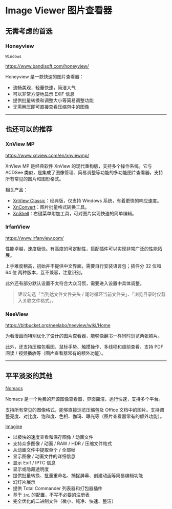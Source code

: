 # Image Viewer 图片查看器

## 无需考虑的首选

### Honeyview

`Windows`

https://www.bandisoft.com/honeyview/

Honeyview 是一款快速的图片查看器：

*   流畅美观，轻量快速，简洁大气
*   可以非常方便地显示 EXIF 信息
*   提供批量转换和调整大小等简易调整功能
*   无需解压即可直接查看压缩包中的图像

---

## 也还可以的推荐

### XnView MP

https://www.xnview.com/en/xnviewmp/

XnView MP 是经典软件 XnView 的现代重构版，支持多个操作系统。它与 ACDSee 类似，是集成了图像管理、简易调整等功能的多功能图片查看器，支持所有常见的图片和图形格式。

相关产品：
- [XnView Classic](https://www.xnview.com/en/xnview/)：经典版，仅支持 Windows 系统，有着更快的响应速度。
- [XnConvert](https://www.xnview.com/en/xnconvert/)：图片批量格式转换工具。
- [XnShell](https://www.xnview.com/en/xnshell/)：右键菜单附加工具，可对图片实现快速的简单编辑。

### IrfanView

https://www.irfanview.com/

性能卓越，速度极快。有高度的可定制性，搭配插件可以实现非常广泛的性能拓展。

上手难度稍高，初始并不提供中文界面，需要自行安装语言包；插件分 32 位和 64 位 两种版本，互不兼容，注意识别。

此外还有部分默认设置不太符合大众习惯，需要进入设置中具体调整。

> 建议勾选「当到达文件文件夹头 / 尾时循环当前文件夹」、「浏览目录时仅载入关联文件格式」。

### NeeView

https://bitbucket.org/neelabo/neeview/wiki/Home

为看漫画而特别优化了设计的图片查看器，能够像翻书一样同时浏览两张照片。

此外，还支持压缩包看图、鼠标手势、触摸操作、多线程和超前查看、支持 PDF 阅读 / 视频播放等（图片查看器常有的额外功能）。

---

## 平平淡淡的其他

[Nomacs](https://nomacs.org/)

Nomacs 是一个免费的开源图像查看器，界面简洁，运行快速，支持多个平台。

支持所有常见的图像格式，能够直接浏览压缩包及 Office 文档中的图片。支持调整亮度、对比度、饱和度、色相、伽玛、曝光等（图片查看器常有的额外功能）。

[Imagine](https://www.nyam.pe.kr/dev/imagine/)

* 以极快的速度查看和保存图像 / 动画文件
* 支持众多图像 / 动画 / RAW / HDR / 压缩文件格式
* 从动画文件中提取单个 / 全部帧
* 显示图像 / 动画文件的详细信息
* 显示 Exif / IPTC 信息
* 显示或隐藏透明度
* 提供批量转换、批量重命名、捕捉屏幕、创建动画等简易编辑功能
* 幻灯片展示
* 提供 Total Commander 列表器和打包器插件
* 基于 `ini` 的配置，不写不必要的注册表
* 完全优化的二进制文件（微小、纯净、快速、整洁）